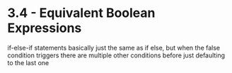 # 3.4 - Equivalent Boolean Expressions
if-else-if statements basically just the same as if else, but when the false condition triggers there are multiple other conditions before just defaulting to the last one